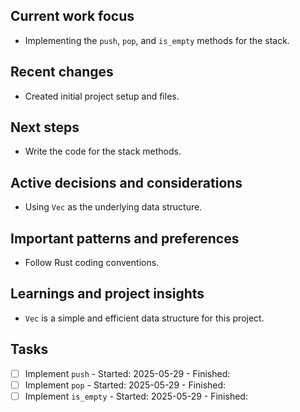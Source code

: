 ## Current work focus
- Implementing the `push`, `pop`, and `is_empty` methods for the stack.

## Recent changes
- Created initial project setup and files.

## Next steps
- Write the code for the stack methods.

## Active decisions and considerations
- Using `Vec` as the underlying data structure.

## Important patterns and preferences
- Follow Rust coding conventions.

## Learnings and project insights
- `Vec` is a simple and efficient data structure for this project.

## Tasks
- [ ] Implement `push` - Started: 2025-05-29 - Finished:
- [ ] Implement `pop` - Started: 2025-05-29 - Finished:
- [ ] Implement `is_empty` - Started: 2025-05-29 - Finished: